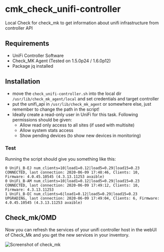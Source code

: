 # cmk_check_unifi-controller

Local Check for check_mk to get information about unifi infrastructure from controller API

## Requirements 

* UniFi Controller Software
* Check_MK Agent (Tested on 1.5.0p24 / 1.6.0p12)
* Package jq installed

## Installation

* move the ```check_unifi-controller.sh``` into the local dir ```/usr/lib/check_mk_agent/local``` and set credentials and target controller
* put the unifi_api in ```/usr/lib/check_mk_agent``` or somewhere else, just remember to change the path in the script!
* Ideally create a read-only user in UniFi for this task. Following permissions should be given:
  * Allow read only access to all sites (if used with multisite)
  * Allow system stats access
  * Show pending devices (to show new devices in monitoring)


### Test

Running the script should give you something like this:
```
0 UniFi_B-EJ num_clients=10|load1=0.12|load5=0.29|load15=0.23 CONNECTED, last connection: 2020-06-09 17:48:46, Clients: 10, Firmware: 4.0.45.10545 (4.3.13.11253 avaible)
0 UniFi_B-AM num_clients=10|load1=0.12|load5=0.29|load15=0.23 CONNECTED, last connection: 2020-06-09 17:49:12, Clients: 10, Firmware: 4.3.13.11253
1 UniFi_B-EC num_clients=6|load1=0.12|load5=0.29|load15=0.23 UPGRADING, last connection: 2020-06-09 17:49:04, Clients: 6, Firmware: 4.0.45.10545 (4.3.13.11253 avaible)
```

## Check_mk/OMD

Now you can refresh the services of your unifi controller host in the webUI of Check_Mk and you get the new services in your inventory.


![Screenshot of check_mk](https://github.com/qgmgit/qgm-check_unifi/raw/master/readme/screenshot01.png)

